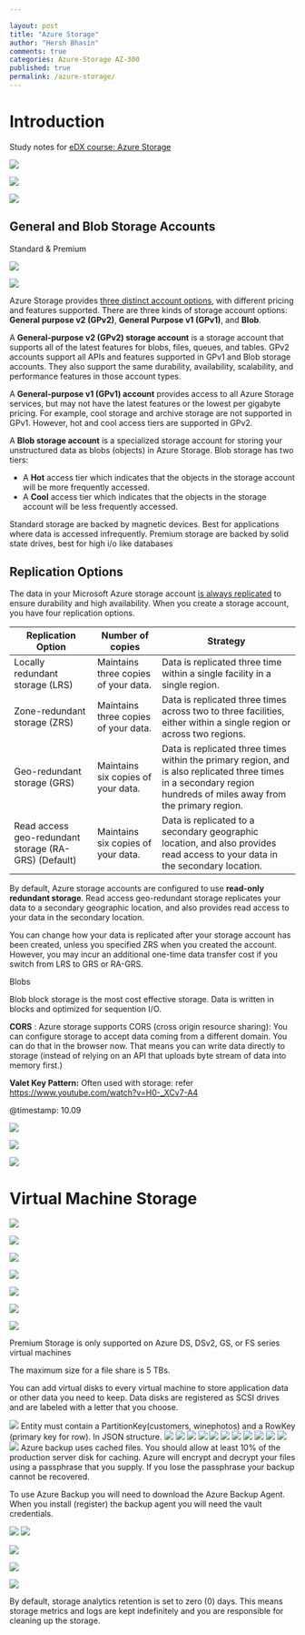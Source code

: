 ```yaml
---

layout: post
title: "Azure Storage"
author: "Hersh Bhasin"
comments: true
categories: Azure-Storage AZ-300
published: true
permalink: /azure-storage/
---
```


# Introduction

Study notes for [eDX course: Azure Storage](https://courses.edx.org/courses/course-v1:Microsoft+AZURE205x+1T2019a/) 

![](..\assets\storage1..PNG)

![](..\assets\storage2.PNG)

![](..\assets\storage3.PNG)

## General and Blob Storage Accounts

Standard & Premium

![](..\assets\storage4.PNG)

![](..\assets\storage5.PNG)



Azure Storage provides [three distinct account options](https://docs.microsoft.com/en-us/azure/storage/common/storage-account-options), with different pricing and features supported. There are three kinds of storage account options: **General purpose v2 (GPv2)**, **General Purpose v1 (GPv1)**, and **Blob**.

A **General-purpose v2 (GPv2) storage account** is a storage account that supports all of the latest features for blobs, files, queues, and tables. GPv2 accounts support all APIs and features supported in GPv1 and Blob storage accounts. They also support the same durability, availability, scalability, and performance features in those account types.

A **General-purpose v1 (GPv1) account** provides access to all Azure Storage services, but may not have the latest features or the lowest per gigabyte pricing. For example, cool storage and archive storage are not supported in GPv1. However, hot and cool access tiers are supported in GPv2.

A **Blob storage account** is a specialized storage account for storing your unstructured data as blobs (objects) in Azure Storage. Blob storage has two tiers:

- A **Hot** access tier which indicates that the objects in the storage account will be more frequently accessed.
- A **Cool** access tier which indicates that the objects in the storage account will be less frequently accessed.

Standard storage are backed by magnetic devices. Best for applications where data is accessed infrequently. Premium storage are backed by solid state drives, best for high i/o like databases

## Replication Options

The data in your Microsoft Azure storage account [is always replicated](https://azure.microsoft.com/en-us/documentation/articles/storage-redundancy/) to ensure durability and high availability. When you create a storage account, you have four replication options.

| Replication Option                                   | Number of copies                     | Strategy                                                     |
| ---------------------------------------------------- | ------------------------------------ | ------------------------------------------------------------ |
| Locally redundant storage (LRS)                      | Maintains three copies of your data. | Data is replicated three time within a single facility in a single region. |
| Zone-redundant storage (ZRS)                         | Maintains three copies of your data. | Data is replicated three times across two to three facilities, either within a single region or across two regions. |
| Geo-redundant storage (GRS)                          | Maintains six copies of your data.   | Data is replicated three times within the primary region, and is also replicated three times in a secondary region hundreds of miles away from the primary region. |
| Read access geo-redundant storage (RA-GRS) (Default) | Maintains six copies of your data.   | Data is replicated to a secondary geographic location, and also provides read access to your data in the secondary location. |

 By default, Azure storage accounts are configured to use **read-only redundant storage**. Read access geo-redundant storage replicates your data to a secondary geographic location, and also provides read access to your data in the secondary location.

You can change how your data is replicated after your storage account has been created, unless you specified ZRS when you created the account. However, you may incur an additional one-time data transfer cost if you switch from LRS to GRS or RA-GRS.

Blobs

Blob block storage is the most cost effective storage. Data is written in blocks and optimized for sequention I/O.

**CORS** : Azure storage supports CORS (cross origin resource sharing): You can configure storage to accept data coming from a different domain. You can do that in the browser now. That means you can write data directly to storage (instead of relying on an API that uploads byte stream of data into memory first.)

**Valet Key Pattern:** Often used with storage: refer https://www.youtube.com/watch?v=H0-_XCv7-A4

@timestamp: 10.09

![](..\assets\storage32.PNG)

![](..\assets\storage33.PNG)

![](..\assets\storage34.PNG)

# Virtual Machine Storage

![](..\assets\storage6.PNG)

![](..\assets\storage7.PNG)

![](..\assets\storage8.PNG)

![](..\assets\storage9.PNG)

![](..\assets\storage10.PNG)

![](..\assets\storage11.PNG)

![](..\assets\storage12.PNG)



Premium Storage is only supported on Azure DS, DSv2, GS, or FS series virtual machines

The maximum size for a file share is 5 TBs.

You can add virtual disks to every virtual machine to store application data or other data you need to keep. Data disks are registered as SCSI drives and are labeled with a letter that you choose.

![](..\assets\storage13.PNG)
Entity must contain a PartitionKey(customers, winephotos) and a RowKey (primary key for row). In JSON structure.
![](..\assets\storage14.PNG)
![](..\assets\storage15.PNG)
![](..\assets\storage16.PNG)
![](..\assets\storage17.PNG)
![](..\assets\storage18.PNG)
![](..\assets\storage19.PNG)
![](..\assets\storage20.PNG)
![](..\assets\storage21.PNG)
![](..\assets\storage22.PNG)
![](..\assets\storage23.PNG)
![](..\assets\storage24.PNG)
![](..\assets\storage26.PNG)
Azure backup uses cached files. You should allow at least 10% of the production server disk for caching. Azure will encrypt and decrypt your files using a passphrase that you supply. If you lose the passphrase your backup cannot be recovered.

To use Azure Backup you will need to download the Azure Backup Agent. When you install (register) the backup agent you will need the vault credentials.

![](..\assets\storage27.PNG)
![](..\assets\storage28.PNG)

![](..\assets\storage29.PNG)

![](..\assets\storage30.PNG)

![](..\assets\storage31.PNG)

By default, storage analytics retention is set to zero (0) days. This means storage metrics and logs are kept indefinitely and you are responsible for cleaning up the storage.
